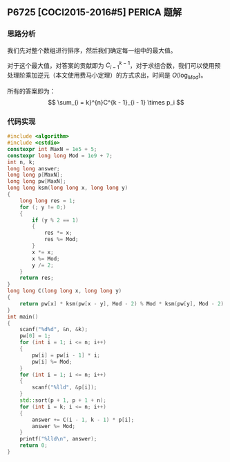 ## P6725 [COCI2015-2016#5] PERICA 题解

### 思路分析

我们先对整个数组进行排序，然后我们确定每一组中的最大值。

对于这个最大值，对答案的贡献即为 $C^{k - 1}_{i - 1}$，对于求组合数，我们可以使用预处理阶乘加逆元（本文使用费马小定理）的方式求出，时间是 $O(\log_{Mod})$。

所有的答案即为：
$$
\sum_{i = k}^{n}C^{k - 1}_{i - 1} \times p_i
$$

### 代码实现

```cpp
#include <algorithm>
#include <cstdio>
constexpr int MaxN = 1e5 + 5;
constexpr long long Mod = 1e9 + 7;
int n, k;
long long answer;
long long p[MaxN];
long long pw[MaxN];
long long ksm(long long x, long long y)
{
    long long res = 1;
    for (; y != 0;)
    {
        if (y % 2 == 1)
        {
            res *= x;
            res %= Mod;
        }
        x *= x;
        x %= Mod;
        y /= 2;
    }
    return res;
}
long long C(long long x, long long y)
{
    return pw[x] * ksm(pw[x - y], Mod - 2) % Mod * ksm(pw[y], Mod - 2) % Mod;
}
int main()
{
    scanf("%d%d", &n, &k);
    pw[0] = 1;
    for (int i = 1; i <= n; i++)
    {
        pw[i] = pw[i - 1] * i;
        pw[i] %= Mod;
    }
    for (int i = 1; i <= n; i++)
    {
        scanf("%lld", &p[i]);
    }
    std::sort(p + 1, p + 1 + n);
    for (int i = k; i <= n; i++)
    {
        answer += C(i - 1, k - 1) * p[i];
        answer %= Mod;
    }
    printf("%lld\n", answer);
    return 0;
}
```



